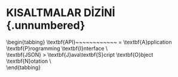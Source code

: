 # KISALTMALAR DİZİNİ {.unnumbered}

\begin{tabbing}
\textbf{API}~~~~~~~~~~~~ \= \textbf{A}pplication \textbf{P}rogramming \textbf{I}nterface \\  
\textbf{JSON} \> \textbf{J}ava\textbf{S}cript \textbf{O}bject \textbf{N}otation \\  
\end{tabbing}
